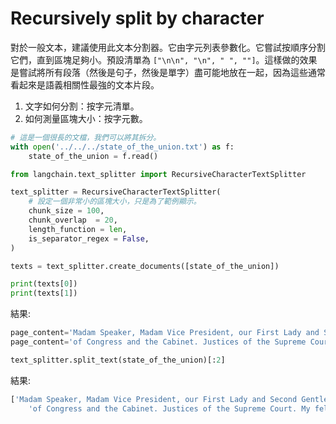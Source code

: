# Recursively split by character

對於一般文本，建議使用此文本分割器。它由字元列表參數化。它嘗試按順序分割它們，直到區塊足夠小。預設清單為 `["\n\n", "\n", " ", ""]`。這樣做的效果是嘗試將所有段落（然後是句子，然後是單字）盡可能地放在一起，因為這些通常看起來是語義相關性最強的文本片段。

1. 文字如何分割：按字元清單。
2. 如何測量區塊大小：按字元數。

```python
# 這是一個很長的文檔，我們可以將其拆分。
with open('../../../state_of_the_union.txt') as f:
    state_of_the_union = f.read()

from langchain.text_splitter import RecursiveCharacterTextSplitter

text_splitter = RecursiveCharacterTextSplitter(
    # 設定一個非常小的區塊大小，只是為了範例顯示。
    chunk_size = 100,
    chunk_overlap  = 20,
    length_function = len,
    is_separator_regex = False,
)

texts = text_splitter.create_documents([state_of_the_union])

print(texts[0])
print(texts[1])
```

結果:

```python
page_content='Madam Speaker, Madam Vice President, our First Lady and Second Gentleman. Members of Congress and' lookup_str='' metadata={} lookup_index=0
page_content='of Congress and the Cabinet. Justices of the Supreme Court. My fellow Americans.' lookup_str='' metadata={} lookup_index=0
```

```python
text_splitter.split_text(state_of_the_union)[:2]
```

結果:

```python
['Madam Speaker, Madam Vice President, our First Lady and Second Gentleman. Members of Congress and',
    'of Congress and the Cabinet. Justices of the Supreme Court. My fellow Americans.']
```
